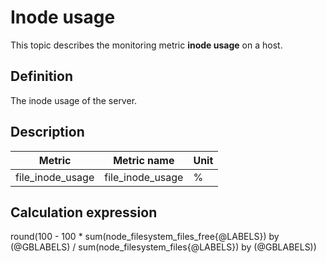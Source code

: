 # Inode usage

This topic describes the monitoring metric **inode usage** on a host.

## Definition

The inode usage of the server.

## Description

| **Metric** | **Metric name** | **Unit** |
|---------|----------------|--------|
| file_inode_usage | file_inode_usage | % |

## Calculation expression

round(100 - 100 * sum(node_filesystem_files_free{@LABELS}) by (@GBLABELS) / sum(node_filesystem_files{@LABELS}) by (@GBLABELS))
